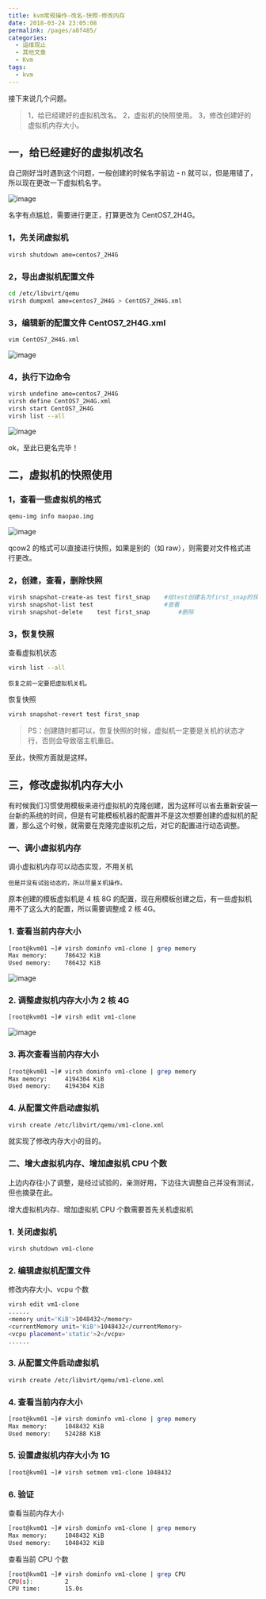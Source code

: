 ```yaml
---
title: kvm常规操作-改名-快照-修改内存
date: 2018-03-24 23:05:08
permalink: /pages/a8f485/
categories:
  - 运维观止
  - 其他文章
  - Kvm
tags:
  - kvm
---
```


接下来说几个问题。

> 1，给已经建好的虚拟机改名。
> 2，虚拟机的快照使用。
> 3，修改创建好的虚拟机内存大小。

## 一，给已经建好的虚拟机改名



自己刚好当时遇到这个问题，一般创建的时候名字前边 - n 就可以，但是用错了，所以现在更改一下虚拟机名字。





![image](https://tvax3.sinaimg.cn/large/008k1Yt0ly1grx88vmnepj30ex02va9x.jpg)





名字有点尴尬，需要进行更正，打算更改为 CentOS7_2H4G。



### 1，先关闭虚拟机



```sh
virsh shutdown ame=centos7_2H4G
```



### 2，导出虚拟机配置文件



```sh
cd /etc/libvirt/qemu
virsh dumpxml ame=centos7_2H4G > CentOS7_2H4G.xml
```



### 3，编辑新的配置文件 CentOS7_2H4G.xml



```sh
vim CentOS7_2H4G.xml
```





![image](https://tva2.sinaimg.cn/large/008k1Yt0ly1grx893rd74j30gx052t8x.jpg)





### 4，执行下边命令



```sh
virsh undefine ame=centos7_2H4G
virsh define CentOS7_2H4G.xml
virsh start CentOS7_2H4G
virsh list --all
```





![image](https://tvax3.sinaimg.cn/large/008k1Yt0ly1grx899aqooj30d7039a9y.jpg)





ok，至此已更名完毕！



## 二，虚拟机的快照使用



### 1，查看一些虚拟机的格式



```sh
qemu-img info maopao.img
```





![image](https://tvax2.sinaimg.cn/large/008k1Yt0ly1grx89ekoa1j30cr04zaa4.jpg)





qcow2 的格式可以直接进行快照，如果是别的（如 raw），则需要对文件格式进行更改。



### 2，创建，查看，删除快照



```sh
virsh snapshot-create-as test first_snap	#给test创建名为first_snap的快照
virsh snapshot-list test					#查看
virsh snapshot-delete	 test first_snap		#删除
```



### 3，恢复快照



查看虚拟机状态



```sh
virsh list --all
```



`恢复之前一定要把虚拟机关机。`



恢复快照



```sh
virsh snapshot-revert test first_snap
```



> PS：创建随时都可以，恢复快照的时候，虚拟机一定要是关机的状态才行，否则会导致宿主机重启。



至此，快照方面就是这样。



## 三，修改虚拟机内存大小



有时候我们习惯使用模板来进行虚拟机的克隆创建，因为这样可以省去重新安装一台新的系统的时间，但是有可能模板机器的配置并不是这次想要创建的虚拟机的配置，那么这个时候，就需要在克隆完虚拟机之后，对它的配置进行动态调整。



### 一、调小虚拟机内存



调小虚拟机内存可以动态实现，不用关机



`但是并没有试验动态的，所以尽量关机操作。`



原本创建的模板虚拟机是 4 核 8G 的配置，现在用模板创建之后，有一些虚拟机用不了这么大的配置，所以需要调整成 2 核 4G。



### 1. 查看当前内存大小



```sh
[root@kvm01 ~]# virsh dominfo vm1-clone | grep memory  
Max memory:     786432 KiB  
Used memory:    786432 KiB 
```





![image](https://tva3.sinaimg.cn/large/008k1Yt0ly1grx8a6gwx1j30jp07yaat.jpg)





### 2. 调整虚拟机内存大小为 2 核 4G



```sh
[root@kvm01 ~]# virsh edit vm1-clone
```





![image](https://tvax4.sinaimg.cn/large/008k1Yt0ly1grx8abbrmrj30jo078gma.jpg)





### 3. 再次查看当前内存大小



```sh
[root@kvm01 ~]# virsh dominfo vm1-clone | grep memory  
Max memory:     4194304 KiB
Used memory:    4194304 KiB
```



### 4. 从配置文件启动虚拟机



```sh
virsh create /etc/libvirt/qemu/vm1-clone.xml  
```



就实现了修改内存大小的目的。



### 二、增大虚拟机内存、增加虚拟机 CPU 个数



上边内存往小了调整，是经过试验的，亲测好用，下边往大调整自己并没有测试，但也摘录在此。



增大虚拟机内存、增加虚拟机 CPU 个数需要首先关机虚拟机



### 1. 关闭虚拟机



```sh
virsh shutdown vm1-clone  
```



### 2. 编辑虚拟机配置文件



修改内存大小、vcpu 个数



```sh
virsh edit vm1-clone  
......  
<memory unit='KiB'>1048432</memory>  
<currentMemory unit='KiB'>1048432</currentMemory>  
<vcpu placement='static'>2</vcpu>  
......  
```



### 3. 从配置文件启动虚拟机



```sh
virsh create /etc/libvirt/qemu/vm1-clone.xml  
```



### 4. 查看当前内存大小



```sh
[root@kvm01 ~]# virsh dominfo vm1-clone | grep memory  
Max memory:     1048432 KiB  
Used memory:    524288 KiB  
```



### 5. 设置虚拟机内存大小为 1G



```sh
[root@kvm01 ~]# virsh setmem vm1-clone 1048432  
```



### 6. 验证



查看当前内存大小



```sh
[root@kvm01 ~]# virsh dominfo vm1-clone | grep memory  
Max memory:     1048432 KiB  
Used memory:    1048432 KiB  
```



查看当前 CPU 个数



```sh
[root@kvm01 ~]# virsh dominfo vm1-clone | grep CPU  
CPU(s):         2  
CPU time:       15.0s  
```

